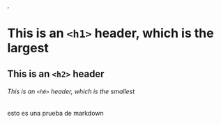 , 
# This is an `<h1>` header, which is the largest

## This is an `<h2>` header

###### This is an `<h6>` header, which is the smallest

esto es una prueba de markdown
